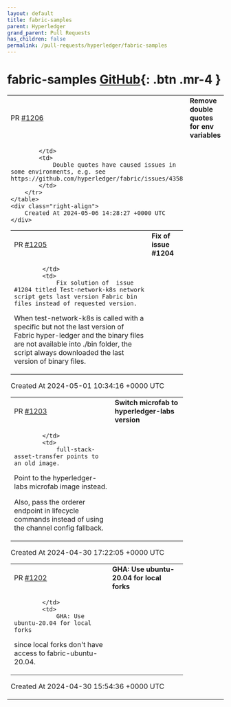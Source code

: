 ```yaml
---
layout: default
title: fabric-samples
parent: Hyperledger
grand_parent: Pull Requests
has_children: false
permalink: /pull-requests/hyperledger/fabric-samples
---
```


# fabric-samples <span class="fs-3 right-align">[GitHub](https://github.com/hyperledger/fabric-samples){: .btn .mr-4 }</span>


<div>
    <table>
        <tr>
            <td>
                PR <a href="https://github.com/hyperledger/fabric-samples/pull/1206" class=".btn">#1206</a>
            </td>
            <td>
                <b>
                    Remove double quotes for env variables
                </b>
            </td>
        </tr>
        <tr>
            <td>
                
            </td>
            <td>
                Double quotes have caused issues in some environments, e.g. see https://github.com/hyperledger/fabric/issues/4358
            </td>
        </tr>
    </table>
    <div class="right-align">
        Created At 2024-05-06 14:28:27 +0000 UTC
    </div>
</div>

<div>
    <table>
        <tr>
            <td>
                PR <a href="https://github.com/hyperledger/fabric-samples/pull/1205" class=".btn">#1205</a>
            </td>
            <td>
                <b>
                    Fix of issue #1204
                </b>
            </td>
        </tr>
        <tr>
            <td>
                
            </td>
            <td>
                Fix solution of  issue #1204 titled Test-network-k8s network script gets last version Fabric bin files instead of requested version.
When test-network-k8s is called with a specific but not the last version of Fabric hyper-ledger and the binary files are not available into ./bin folder, the script always downloaded the last version of binary files.
            </td>
        </tr>
    </table>
    <div class="right-align">
        Created At 2024-05-01 10:34:16 +0000 UTC
    </div>
</div>

<div>
    <table>
        <tr>
            <td>
                PR <a href="https://github.com/hyperledger/fabric-samples/pull/1203" class=".btn">#1203</a>
            </td>
            <td>
                <b>
                    Switch microfab to hyperledger-labs version
                </b>
            </td>
        </tr>
        <tr>
            <td>
                
            </td>
            <td>
                full-stack-asset-transfer points to an old image.
Point to the hyperledger-labs microfab image instead.

Also, pass the orderer endpoint in lifecycle commands
instead of using the channel config fallback.
            </td>
        </tr>
    </table>
    <div class="right-align">
        Created At 2024-04-30 17:22:05 +0000 UTC
    </div>
</div>

<div>
    <table>
        <tr>
            <td>
                PR <a href="https://github.com/hyperledger/fabric-samples/pull/1202" class=".btn">#1202</a>
            </td>
            <td>
                <b>
                    GHA: Use ubuntu-20.04 for local forks
                </b>
            </td>
        </tr>
        <tr>
            <td>
                
            </td>
            <td>
                GHA: Use ubuntu-20.04 for local forks
since local forks don't have access to fabric-ubuntu-20.04.
            </td>
        </tr>
    </table>
    <div class="right-align">
        Created At 2024-04-30 15:54:36 +0000 UTC
    </div>
</div>

